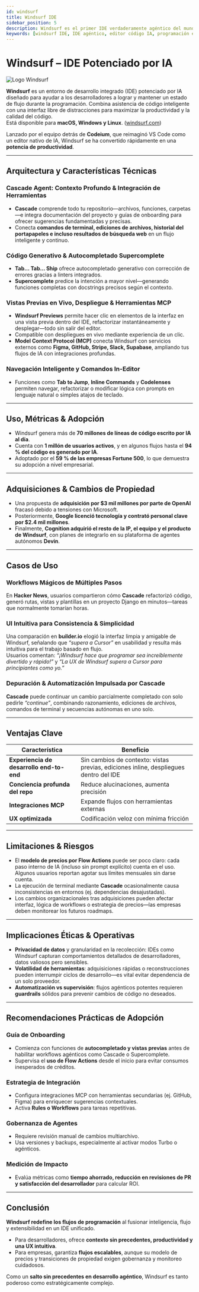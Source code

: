 ```yaml
---
id: windsurf
title: Windsurf IDE
sidebar_position: 5
description: Windsurf es el primer IDE verdaderamente agéntico del mundo que mantiene a los desarrolladores en estado de flujo a través de comprensión profunda del proyecto, anticipación inteligente y ejecución de código autónoma.
keywords: [windsurf IDE, IDE agéntico, editor código IA, programación estado flujo, agente cascade, entorno desarrollo IA, asistente codificación inteligente, programación autónoma]
---
```


# Windsurf – IDE Potenciado por IA

<img src="/img/artificial-intelligence/tools/windsurf.svg" alt="Logo Windsurf" class="ai-logo logo-windsurf" />

**Windsurf** es un entorno de desarrollo integrado (IDE) potenciado por IA diseñado para ayudar a los desarrolladores a lograr y mantener un estado de flujo durante la programación. Combina asistencia de código inteligente con una interfaz libre de distracciones para maximizar la productividad y la calidad del código.  
Está disponible para **macOS, Windows y Linux**. ([windsurf.com](https://windsurf.com/editor?utm_source=chatgpt.com))  

Lanzado por el equipo detrás de **Codeium**, que reimaginó VS Code como un editor nativo de IA, Windsurf se ha convertido rápidamente en una **potencia de productividad**.  

---

## Arquitectura y Características Técnicas

### Cascade Agent: Contexto Profundo & Integración de Herramientas

- **Cascade** comprende todo tu repositorio—archivos, funciones, carpetas—e integra documentación del proyecto y guías de onboarding para ofrecer sugerencias fundamentadas y precisas.  
- Conecta **comandos de terminal, ediciones de archivos, historial del portapapeles e incluso resultados de búsqueda web** en un flujo inteligente y continuo.  

### Código Generativo & Autocompletado Supercomplete

- **Tab… Tab… Ship** ofrece autocompletado generativo con corrección de errores gracias a linters integrados.  
- **Supercomplete** predice la intención a mayor nivel—generando funciones completas con docstrings precisos según el contexto.  

### Vistas Previas en Vivo, Despliegue & Herramientas MCP

- **Windsurf Previews** permite hacer clic en elementos de la interfaz en una vista previa dentro del IDE, refactorizar instantáneamente y desplegar—todo sin salir del editor.  
- Compatible con despliegues en vivo mediante experiencia de un clic.  
- **Model Context Protocol (MCP)** conecta Windsurf con servicios externos como **Figma, GitHub, Stripe, Slack, Supabase**, ampliando tus flujos de IA con integraciones profundas.  

### Navegación Inteligente y Comandos In-Editor

- Funciones como **Tab to Jump**, **Inline Commands** y **Codelenses** permiten navegar, refactorizar o modificar lógica con prompts en lenguaje natural o simples atajos de teclado.  

---

## Uso, Métricas & Adopción

- Windsurf genera más de **70 millones de líneas de código escrito por IA al día**.  
- Cuenta con **1 millón de usuarios activos**, y en algunos flujos hasta el **94 % del código es generado por IA**.  
- Adoptado por el **59 % de las empresas Fortune 500**, lo que demuestra su adopción a nivel empresarial.  

---

## Adquisiciones & Cambios de Propiedad

- Una propuesta de **adquisición por $3 mil millones por parte de OpenAI** fracasó debido a tensiones con Microsoft.  
- Posteriormente, **Google licenció tecnología y contrató personal clave por $2.4 mil millones**.  
- Finalmente, **Cognition adquirió el resto de la IP, el equipo y el producto de Windsurf**, con planes de integrarlo en su plataforma de agentes autónomos **Devin**.  

---

## Casos de Uso

### Workflows Mágicos de Múltiples Pasos
En **Hacker News**, usuarios compartieron cómo **Cascade** refactorizó código, generó rutas, vistas y plantillas en un proyecto Django en minutos—tareas que normalmente tomarían horas.  

### UI Intuitiva para Consistencia & Simplicidad
Una comparación en **builder.io** elogió la interfaz limpia y amigable de Windsurf, señalando que *“supera a Cursor”* en usabilidad y resulta más intuitiva para el trabajo basado en flujo.  
Usuarios comentan: *“¡Windsurf hace que programar sea increíblemente divertido y rápido!”* y *“La UX de Windsurf supera a Cursor para principiantes como yo.”*  

### Depuración & Automatización Impulsada por Cascade
**Cascade** puede continuar un cambio parcialmente completado con solo pedirle *“continue”*, combinando razonamiento, ediciones de archivos, comandos de terminal y secuencias autónomas en uno solo.  

---

## Ventajas Clave

| Característica                  | Beneficio                                             |
|---------------------------------|------------------------------------------------------|
| **Experiencia de desarrollo end-to-end** | Sin cambios de contexto: vistas previas, ediciones inline, despliegues dentro del IDE |
| **Conciencia profunda del repo** | Reduce alucinaciones, aumenta precisión               |
| **Integraciones MCP**           | Expande flujos con herramientas externas              |
| **UX optimizada**               | Codificación veloz con mínima fricción                |

---

## Limitaciones & Riesgos

- El **modelo de precios por Flow Actions** puede ser poco claro: cada paso interno de IA (incluso sin prompt explícito) cuenta en el uso. Algunos usuarios reportan agotar sus límites mensuales sin darse cuenta.  
- La ejecución de terminal mediante **Cascade** ocasionalmente causa inconsistencias en entornos (ej. dependencias desajustadas).  
- Los cambios organizacionales tras adquisiciones pueden afectar interfaz, lógica de workflows o estrategia de precios—las empresas deben monitorear los futuros roadmaps.  

---

## Implicaciones Éticas & Operativas

- **Privacidad de datos** y granularidad en la recolección: IDEs como Windsurf capturan comportamientos detallados de desarrolladores, datos valiosos pero sensibles.  
- **Volatilidad de herramientas**: adquisiciones rápidas o reconstrucciones pueden interrumpir ciclos de desarrollo—es vital evitar dependencia de un solo proveedor.  
- **Automatización vs supervisión**: flujos agénticos potentes requieren **guardrails** sólidos para prevenir cambios de código no deseados.  

---

## Recomendaciones Prácticas de Adopción

### Guía de Onboarding
- Comienza con funciones de **autocompletado y vistas previas** antes de habilitar workflows agénticos como Cascade o Supercomplete.  
- Supervisa el **uso de Flow Actions** desde el inicio para evitar consumos inesperados de créditos.  

### Estrategia de Integración
- Configura integraciones MCP con herramientas secundarias (ej. GitHub, Figma) para enriquecer sugerencias contextuales.  
- Activa **Rules o Workflows** para tareas repetitivas.  

### Gobernanza de Agentes
- Requiere revisión manual de cambios multiarchivo.  
- Usa versiones y backups, especialmente al activar modos Turbo o agénticos.  

### Medición de Impacto
- Evalúa métricas como **tiempo ahorrado, reducción en revisiones de PR y satisfacción del desarrollador** para calcular ROI.  

---

## Conclusión

**Windsurf redefine los flujos de programación** al fusionar inteligencia, flujo y extensibilidad en un IDE unificado.  

- Para desarrolladores, ofrece **contexto sin precedentes, productividad y una UX intuitiva**.  
- Para empresas, garantiza **flujos escalables**, aunque su modelo de precios y transiciones de propiedad exigen gobernanza y monitoreo cuidadosos.  

Como un **salto sin precedentes en desarrollo agéntico**, Windsurf es tanto poderoso como estratégicamente complejo.  
